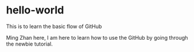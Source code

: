 # hello-world
This is to learn the basic flow of GitHub

Ming Zhan here, I am here to learn how to use the GitHub by going through the newbie tutorial.
